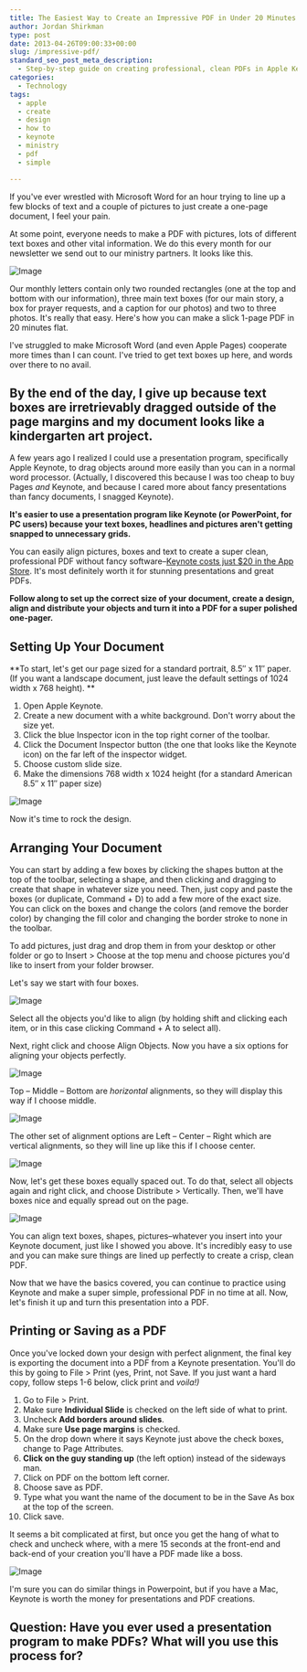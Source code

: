```yaml
---
title: The Easiest Way to Create an Impressive PDF in Under 20 Minutes
author: Jordan Shirkman
type: post
date: 2013-04-26T09:00:33+00:00
slug: /impressive-pdf/
standard_seo_post_meta_description:
  - Step-by-step guide on creating professional, clean PDFs in Apple Keynote.
categories:
  - Technology
tags:
  - apple
  - create
  - design
  - how to
  - keynote
  - ministry
  - pdf
  - simple

---
```

If you've ever wrestled with Microsoft Word for an hour trying to line up a few blocks of text and a couple of pictures to just create a one-page document, I feel your pain.

<!--?xml version="1.0" encoding="UTF-8" standalone="no"?--> At some point, everyone needs to make a PDF with pictures, lots of different text boxes and other vital information. We do this every month for our newsletter we send out to our ministry partners. It looks like this.

![Image](/images/newsletter-example.jpeg) 

Our monthly letters contain only two rounded rectangles (one at the top and bottom with our information), three main text boxes (for our main story, a box for prayer requests, and a caption for our photos) and two to three photos. It's really that easy. Here's how you can make a slick 1-page PDF in 20 minutes flat.

<!--more--> I've struggled to make Microsoft Word (and even Apple Pages) cooperate more times than I can count. I've tried to get text boxes up here, and words over there to no avail.

## By the end of the day, I give up because text boxes are irretrievably dragged outside of the page margins and my document looks like a kindergarten art project.

A few years ago I realized I could use a presentation program, specifically Apple Keynote, to drag objects around more easily than you can in a normal word processor. (Actually, I discovered this because I was too cheap to buy Pages _and_ Keynote, and because I cared more about fancy presentations than fancy documents, I snagged Keynote).

**It's easier to use a presentation program like Keynote (or PowerPoint, for PC users) because your text boxes, headlines and pictures aren't getting snapped to unnecessary grids.**

You can easily align pictures, boxes and text to create a super clean, professional PDF without fancy software&#8211;[Keynote costs just $20 in the App Store](https://itunes.apple.com/ca/app/keynote/id409183694?mt=12). It's most definitely worth it for stunning presentations and great PDFs.

**Follow along to set up the correct size of your document, create a design, align and distribute your objects and turn it into a PDF for a super polished one-pager.**

## Setting Up Your Document

**To start, let's get our page sized for a standard portrait, 8.5&#8243; x 11&#8243; paper. (If you want a landscape document, just leave the default settings of 1024 width x 768 height). **

  1. Open Apple Keynote.
  2. Create a new document with a white background. Don't worry about the size yet.
  3. Click the blue Inspector icon in the top right corner of the toolbar.
  4. Click the Document Inspector button (the one that looks like the Keynote icon) on the far left of the inspector widget.
  5. Choose custom slide size.
  6. Make the dimensions 768 width x 1024 height (for a standard American 8.5&#8243; x 11&#8243; paper size)

![Image](/images/keynote-inspector.jpeg) 

Now it's time to rock the design.

## **Arranging Your Document**

You can start by adding a few boxes by clicking the shapes button at the top of the toolbar, selecting a shape, and then clicking and dragging to create that shape in whatever size you need. Then, just copy and paste the boxes (or duplicate, Command + D) to add a few more of the exact size. You can click on the boxes and change the colors (and remove the border color) by changing the fill color and changing the border stroke to none in the toolbar.

To add pictures, just drag and drop them in from your desktop or other folder or go to Insert > Choose at the top menu and choose pictures you'd like to insert from your folder browser.

Let's say we start with four boxes.

![Image](/images/Keynote-1.jpeg) 

Select all the objects you'd like to align (by holding shift and clicking each item, or in this case clicking Command + A to select all).

Next, right click and choose Align Objects. Now you have a six options for aligning your objects perfectly.

![Image](/images/Keynote-6.jpeg) 

Top &#8211; Middle &#8211; Bottom are _horizontal_ alignments, so they will display this way if I choose middle.

![Image](/images/Keynote-4.jpeg) 

The other set of alignment options are Left &#8211; Center &#8211; Right which are vertical alignments, so they will line up like this if I choose center.

![Image](/images/Keynote-5.jpeg) 

Now, let's get these boxes equally spaced out. To do that, select all objects again and right click, and choose Distribute > Vertically. Then, we'll have boxes nice and equally spread out on the page.

![Image](/images/Keynote-3.jpeg) 

You can align text boxes, shapes, pictures&#8211;whatever you insert into your Keynote document, just like I showed you above. It's incredibly easy to use and you can make sure things are lined up perfectly to create a crisp, clean PDF.

Now that we have the basics covered, you can continue to practice using Keynote and make a super simple, professional PDF in no time at all. Now, let's finish it up and turn this presentation into a PDF.

## Printing or Saving as a PDF

Once you've locked down your design with perfect alignment, the final key is exporting the document into a PDF from a Keynote presentation. You'll do this by going to File > Print (yes, Print, not Save. If you just want a hard copy, follow steps 1-6 below, click print and _voila!)_

  1. Go to File > Print.
  2. Make sure **Individual Slide** is checked on the left side of what to print.
  3. Uncheck **Add borders around slides**.
  4. Make sure **Use page margins** is checked.
  5. On the drop down where it says Keynote just above the check boxes, change to Page Attributes.
  6. **Click on the guy standing up** (the left option) instead of the sideways man.
  7. Click on PDF on the bottom left corner.
  8. Choose save as PDF.
  9. Type what you want the name of the document to be in the Save As box at the top of the screen.
 10. Click save.

It seems a bit complicated at first, but once you get the hang of what to check and uncheck where, with a mere 15 seconds at the front-end and back-end of your creation you'll have a PDF made like a boss.

![Image](/images/keynote-print-options-PDF.jpeg) 

I'm sure you can do similar things in Powerpoint, but if you have a Mac, Keynote is worth the money for presentations and PDF creations.

## Question: Have you ever used a presentation program to make PDFs? What will you use this process for?
